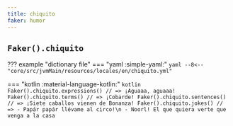 ```yaml
---
title: chiquito
faker: humor
---
```


## `Faker().chiquito`

??? example "dictionary file"
    === "yaml :simple-yaml:"
        ```yaml
        --8<-- "core/src/jvmMain/resources/locales/en/chiquito.yml"
        ```

=== "kotlin :material-language-kotlin:"
    ```kotlin
    Faker().chiquito.expressions() // => ¡Aguaaa, aguaaa!
    Faker().chiquito.terms() // => ¡Cobarde!
    Faker().chiquito.sentences() // => ¡Siete caballos vienen de Bonanza!
    Faker().chiquito.jokes() // => - Papár papár llévame al circo!\n
                                   - Noorl! El que quiera verte que venga a la casa
    ```
